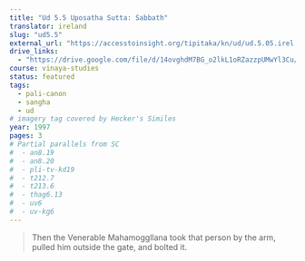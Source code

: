 ```yaml
---
title: "Ud 5.5 Uposatha Sutta: Sabbath"
translator: ireland
slug: "ud5.5"
external_url: "https://accesstoinsight.org/tipitaka/kn/ud/ud.5.05.irel.html"
drive_links:
  - "https://drive.google.com/file/d/14ovghdM7BG_o2lkL1oRZazzpUMwYl3Cu/view?usp=drivesdk"
course: vinaya-studies
status: featured
tags:
  - pali-canon
  - sangha
  - ud
# imagery tag covered by Hecker's Similes
year: 1997
pages: 3
# Partial parallels from SC
#  - an8.19
#  - an8.20
#  - pli-tv-kd19
#  - t212.7
#  - t213.6
#  - thag6.13
#  - uv6
#  - uv-kg6
---
```


> Then the Venerable Mahamoggllana took that person by the arm, pulled him outside the gate, and bolted it.

<!---->
